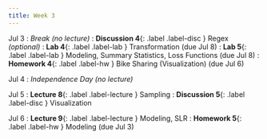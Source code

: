 ```yaml
---
title: Week 3
---
```


Jul 3
: <i>Break (no lecture)</i>
: **Discussion 4**{: .label .label-disc } Regex <i>(optional)</i>
: **Lab 4**{: .label .label-lab } Transformation (due Jul 8)
: **Lab 5**{: .label .label-lab } Modeling, Summary Statistics, Loss Functions (due Jul 8)
: **Homework 4**{: .label .label-hw } Bike Sharing (Visualization) (due Jul 6)

Jul 4
: <i>Independence Day (no lecture)</i>

Jul 5
: **Lecture 8**{: .label .label-lecture } Sampling
: **Discussion 5**{: .label .label-disc } Visualization

Jul 6
: **Lecture 9**{: .label .label-lecture } Modeling, SLR
: **Homework 5**{: .label .label-hw } Modeling (due Jul 3)
